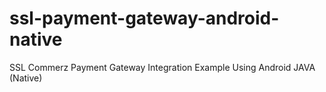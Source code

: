 # ssl-payment-gateway-android-native
SSL Commerz Payment Gateway Integration Example Using Android JAVA (Native)

